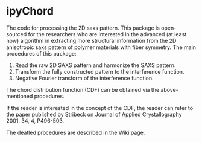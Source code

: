 # ipyChord
The code for processing the 2D saxs pattern.
This package is open-sourced for the researchers who are interested in the advanced (at least now) algorithm 
in extracting more structural information from the 2D anisotropic saxs pattern of polymer materials with fiber
symmetry. The main procedures of this package:
1. Read the raw 2D SAXS pattern and harmonize the SAXS pattern. 
2. Transform the fully constructed pattern to the interference function. 
3. Negative Fourier transform of the interference function.

The chord distribution function (CDF) can be obtained via the above-mentioned procedures. 

If the reader is interested in the concept of the CDF, the reader can refer to the paper published by Stribeck
on Journal of Applied Crystallography 2001, 34, 4, P496-503. 

The deatled procedures are described in the Wiki page.
